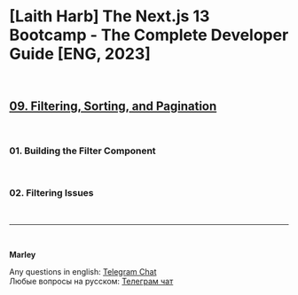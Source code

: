 # [Laith Harb] The Next.js 13 Bootcamp - The Complete Developer Guide [ENG, 2023]

<br/>

## [09. Filtering, Sorting, and Pagination](https://github.com/webmakaka/Next.js-Projects-Build-an-Issue-Tracker/pull/10)

<br/>

### 01. Building the Filter Component

<br/>

### 02. Filtering Issues

<br/>

---

<br/>

**Marley**

Any questions in english: <a href="https://jsdev.org/chat/">Telegram Chat</a>  
Любые вопросы на русском: <a href="https://jsdev.ru/chat/">Телеграм чат</a>
